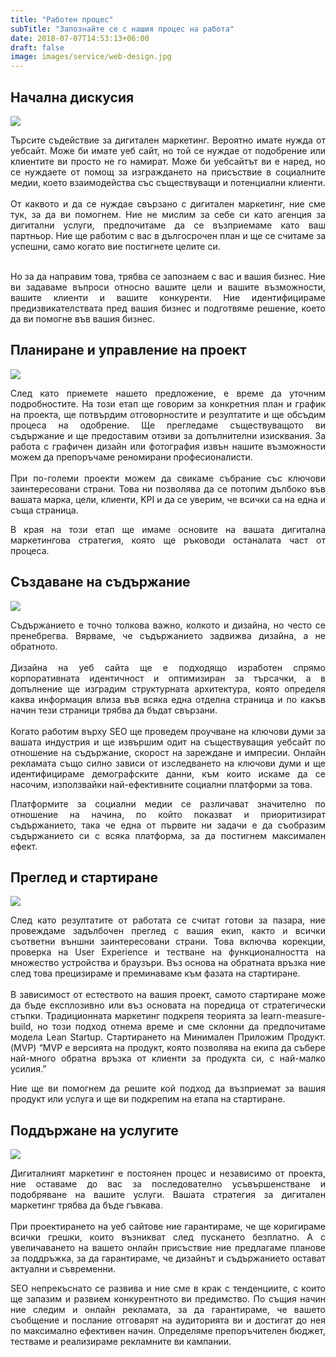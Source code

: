 ```yaml
---
title: "Работен процес"
subTitle: "Запознайте се с нашия процес на работа"
date: 2018-07-07T14:53:13+06:00
draft: false
image: images/service/web-design.jpg
---
```


<div style="text-align: justify">
<h2 style="text-align: left">Начална дискусия</h2>
<div class="row">
  <div class='col-12 col-md-5 order-2'>
    <img class="img-fluid" src="/images/working-process/initial-discussion.png" />
  </div>
  <div class='col-12 col-md-7'>
    <p>
    Търсите съдействие за дигитален маркетинг. Вероятно имате нужда от уебсайт. Може би имате уеб сайт, но той се нуждае от подобрение или клиентите ви просто не го намират. Може би уебсайтът ви е наред, но се нуждаете от помощ за изграждането на присъствие в социалните медии, което взаимодейства със съществуващи и потенциални клиенти.
    <br/><br/>
    От каквото и да се нуждае свързано с дигитален маркетинг, ние сме тук, за да ви помогнем. Ние не мислим за себе си като агенция за дигитални услуги, предпочитаме да се възприемаме като ваш партньор. Ние ще работим с вас в дългосрочен план и ще се считаме за успешни, само когато  вие постигнете целите си.
    <br/><br/>
    </p>
    <p>Но за да направим това, трябва се запознаем с вас и вашия бизнес. Ние ви задаваме въпроси относно вашите цели и вашите възможности, вашите клиенти и вашите конкуренти. Ние идентифицираме предизвикателствата пред вашия бизнес и подготвяме решение, което да ви помогне във вашия бизнес.</p>
  </div>
</div>

<h2 style="text-align: left">Планиране и управление на проект</h2>

<div class="row">
  <div class='col-12 col-md-5'>
    <img class="img-fluid" src="/images/working-process/project-planning.png" />
  </div>
  <div class='col-12 col-md-7'>
    <p>
      След като приемете нашето предложение, е време да уточним подробностите. На този етап ще говорим за конкретния план и график на проекта, ще потвърдим отговорностите и резултатите и ще обсъдим процеса на одобрение. Ще прегледаме съществуващото ви съдържание и ще предоставим отзиви за допълнителни изисквания. За работа с графичен дизайн или фотография извън нашите възможности можем да препоръчаме реномирани професионалисти.
      <br/><br/>
      При по-големи проекти можем да свикаме събрание със ключови заинтересовани страни. Това ни позволява да се потопим дълбоко във вашата марка, цели, клиенти, KPI и да се уверим, че всички са на една и съща страница.
    </p>
    <p>В края на този етап ще имаме основите на вашата дигитална маркетингова стратегия, която ще ръководи останалата част от процеса.</p>
  </div>
</div>

<h2 style="text-align: left">Създаване на съдържание</h2>
<div class="row">
  <div class='col-12 col-md-5 order-2'>
    <img class="img-fluid" src="/images/working-process/content-creation.png" />
  </div>
  <div class='col-12 col-md-7'>
    <p>
      Съдържанието е точно толкова важно, колкото и дизайна, но често се пренебрегва. 
      Вярваме, че съдържанието задвижва дизайна, а не обратното.
      <br/><br/>
      Дизайна на уеб сайта ще е подходящо изработен спрямо корпоративната идентичност и оптимизиран за търсачки, а в допълнение ще изградим структурната архитектура, която определя каква информация влиза във всяка една отделна страница и по какъв начин тези страници трябва да бъдат свързани.
      <br/><br/>
      Когато работим върху SEO ще проведем проучване на ключови думи за вашата индустрия и ще извършим одит на съществуващия уебсайт по отношение на съдържание, скорост на зареждане и импресии. Онлайн рекламата също силно зависи от изследването на ключови думи и ще идентифицираме демографските данни, към които искаме да се насочим, използвайки най-ефективните социални платформи за това.
    </p>
    <p>Платформите за социални медии се различават значително по отношение на начина, по който показват и приоритизират съдържанието, така че една от първите ни задачи е да съобразим съдържанието си с всяка платформа, за да постигнем максимален ефект.</p>
    </p>
  </div>
</div>
<p>

<h2 style="text-align: left">Преглед и стартиране</h2>
<div class="row">
  <div class='col-12 col-md-5'>
    <img class="img-fluid" src="/images/working-process/review-and-launch.png" />
  </div>
  <div class='col-12 col-md-7'>
    <p>След като резултатите от работата се считат готови за пазара, ние провеждаме задълбочен преглед с вашия екип, както и всички съответни външни заинтересовани страни. Това включва корекции, проверка на User Experience и тестване на функционалността на множество устройства и браузъри. Въз основа на обратната връзка ние след това прецизираме и преминаваме към фазата на стартиране.
    <br/><br/>
    В зависимост от естеството на вашия проект, самото стартиране може да бъде експлозивно или въз основата на поредица от стратегически стъпки. Традиционната маркетинг подкрепя теорията за learn-measure-build, но този подход отнема време и сме склонни да предпочитаме модела Lean Startup. Стартирането на Минимален Приложим Продукт. (MVP) “MVP е версията на продукт, която позволява на екипа да събере най-много обратна връзка от клиенти за продукта си, с най-малко усилия.” 
    </p>
<p>Ние ще ви помогнем да решите кой подход да възприемат за вашия продукт или услуга и ще ви подкрепим на етапа на стартиране.</p>
  </div>
</div>

<h2 style="text-align: left">Поддържане на услугите</h2>
<div class="row">
  <div class='col-12 col-md-5 order-2'>
    <img class="img-fluid" src="/images/working-process/maintenance-of-services.png" />
  </div>
  <div class='col-12 col-md-7'>
    <p>
    Дигиталният маркетинг е постоянен процес и независимо от проекта, ние оставаме до вас за последователно усъвършенстване и подобряване на вашите услуги.
    Вашата стратегия за дигитален маркетинг трябва да бъде гъвкава. 
    <br/><br/>
    При проектирането на уеб сайтове ние гарантираме, че ще коригираме всички грешки, които възникват след пускането безплатно. А с увеличаването на вашето онлайн присъствие ние предлагаме планове за поддръжка, за да гарантираме, че дизайнът и съдържанието остават актуални и съвременни.</p>
    <p>SEO непрекъснато се развива и ние сме в крак с тенденциите, с които ще запазим и развием конкурентното ви предимство. По същия начин ние следим и онлайн рекламата, за да гарантираме, че вашето съобщение и послание отговарят на аудиторията ви и достигат до нея по максимално ефективен начин. Определяме препоръчителен бюджет, тестваме и реализираме рекламните ви кампании.</p>
    </p>
  </div>
</div>
</div>
